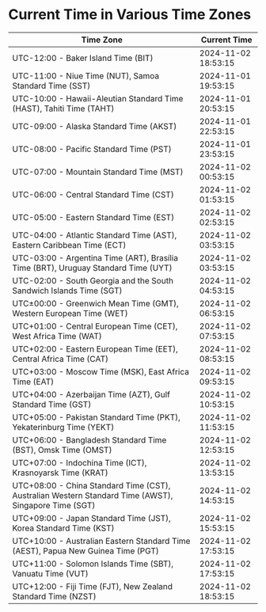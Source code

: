 # Current Time in Various Time Zones

| Time Zone | Current Time |
|-----------|--------------|
| UTC-12:00 - Baker Island Time (BIT) | 2024-11-02 18:53:15 |
| UTC-11:00 - Niue Time (NUT), Samoa Standard Time (SST) | 2024-11-01 19:53:15 |
| UTC-10:00 - Hawaii-Aleutian Standard Time (HAST), Tahiti Time (TAHT) | 2024-11-01 20:53:15 |
| UTC-09:00 - Alaska Standard Time (AKST) | 2024-11-01 22:53:15 |
| UTC-08:00 - Pacific Standard Time (PST) | 2024-11-01 23:53:15 |
| UTC-07:00 - Mountain Standard Time (MST) | 2024-11-02 00:53:15 |
| UTC-06:00 - Central Standard Time (CST) | 2024-11-02 01:53:15 |
| UTC-05:00 - Eastern Standard Time (EST) | 2024-11-02 02:53:15 |
| UTC-04:00 - Atlantic Standard Time (AST), Eastern Caribbean Time (ECT) | 2024-11-02 03:53:15 |
| UTC-03:00 - Argentina Time (ART), Brasília Time (BRT), Uruguay Standard Time (UYT) | 2024-11-02 03:53:15 |
| UTC-02:00 - South Georgia and the South Sandwich Islands Time (SGT) | 2024-11-02 04:53:15 |
| UTC±00:00 - Greenwich Mean Time (GMT), Western European Time (WET) | 2024-11-02 06:53:15 |
| UTC+01:00 - Central European Time (CET), West Africa Time (WAT) | 2024-11-02 07:53:15 |
| UTC+02:00 - Eastern European Time (EET), Central Africa Time (CAT) | 2024-11-02 08:53:15 |
| UTC+03:00 - Moscow Time (MSK), East Africa Time (EAT) | 2024-11-02 09:53:15 |
| UTC+04:00 - Azerbaijan Time (AZT), Gulf Standard Time (GST) | 2024-11-02 10:53:15 |
| UTC+05:00 - Pakistan Standard Time (PKT), Yekaterinburg Time (YEKT) | 2024-11-02 11:53:15 |
| UTC+06:00 - Bangladesh Standard Time (BST), Omsk Time (OMST) | 2024-11-02 12:53:15 |
| UTC+07:00 - Indochina Time (ICT), Krasnoyarsk Time (KRAT) | 2024-11-02 13:53:15 |
| UTC+08:00 - China Standard Time (CST), Australian Western Standard Time (AWST), Singapore Time (SGT) | 2024-11-02 14:53:15 |
| UTC+09:00 - Japan Standard Time (JST), Korea Standard Time (KST) | 2024-11-02 15:53:15 |
| UTC+10:00 - Australian Eastern Standard Time (AEST), Papua New Guinea Time (PGT) | 2024-11-02 17:53:15 |
| UTC+11:00 - Solomon Islands Time (SBT), Vanuatu Time (VUT) | 2024-11-02 17:53:15 |
| UTC+12:00 - Fiji Time (FJT), New Zealand Standard Time (NZST) | 2024-11-02 18:53:15 |
